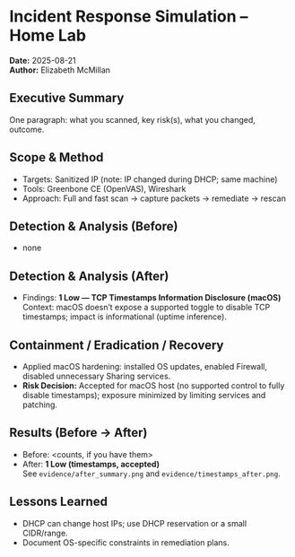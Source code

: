 # Incident Response Simulation – Home Lab

**Date:** 2025-08-21  
**Author:** Elizabeth McMillan

## Executive Summary
One paragraph: what you scanned, key risk(s), what you changed, outcome.

## Scope & Method
- Targets: Sanitized IP (note: IP changed during DHCP; same machine)
- Tools: Greenbone CE (OpenVAS), Wireshark
- Approach: Full and fast scan → capture packets → remediate → rescan

## Detection & Analysis (Before)
- none

## Detection & Analysis (After)
- Findings: **1 Low — TCP Timestamps Information Disclosure (macOS)**  
  Context: macOS doesn’t expose a supported toggle to disable TCP timestamps; impact is informational (uptime inference).

## Containment / Eradication / Recovery
- Applied macOS hardening: installed OS updates, enabled Firewall, disabled unnecessary Sharing services.
- **Risk Decision:** Accepted for macOS host (no supported control to fully disable timestamps); exposure minimized by limiting services and patching.

## Results (Before → After)
- Before: <counts, if you have them>  
- After: **1 Low (timestamps, accepted)**  
  See `evidence/after_summary.png` and `evidence/timestamps_after.png`.

## Lessons Learned
- DHCP can change host IPs; use DHCP reservation or a small CIDR/range.
- Document OS-specific constraints in remediation plans.
